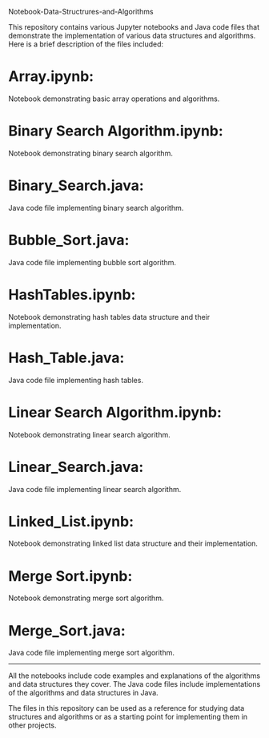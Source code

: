 Notebook-Data-Structrures-and-Algorithms

This repository contains various Jupyter notebooks and Java code files that demonstrate the implementation of various data structures and algorithms. Here is a brief description of the files included:

# Array.ipynb: 
Notebook demonstrating basic array operations and algorithms.
# Binary Search Algorithm.ipynb: 
Notebook demonstrating binary search algorithm.
# Binary_Search.java: 
Java code file implementing binary search algorithm.
# Bubble_Sort.java: 
Java code file implementing bubble sort algorithm.
# HashTables.ipynb: 
Notebook demonstrating hash tables data structure and their implementation.
# Hash_Table.java: 
Java code file implementing hash tables.
# Linear Search Algorithm.ipynb: 
Notebook demonstrating linear search algorithm.
# Linear_Search.java: 
Java code file implementing linear search algorithm.
# Linked_List.ipynb: 
Notebook demonstrating linked list data structure and their implementation.
# Merge Sort.ipynb: 
Notebook demonstrating merge sort algorithm.
# Merge_Sort.java: 
Java code file implementing merge sort algorithm.



-------------------------------------------------------------------------
All the notebooks include code examples and explanations of the algorithms and data structures they cover. The Java code files include implementations of the algorithms and data structures in Java.

The files in this repository can be used as a reference for studying data structures and algorithms or as a starting point for implementing them in other projects.
